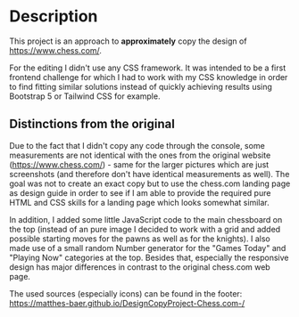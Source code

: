 # Description
This project is an approach to **approximately** copy the design of https://www.chess.com/.

For the editing I didn't use any CSS framework. It was intended to be a first frontend challenge for which I had to work with my CSS knowledge in order to find fitting similar solutions instead of quickly achieving results using Bootstrap 5 or Tailwind CSS for example.

## Distinctions from the original
Due to the fact that I didn't copy any code through the console, some measurements are not identical with the ones from the original website (https://www.chess.com/) - same for the larger pictures which are just screenshots (and therefore don't have identical measurements as well). 
The goal was not to create an exact copy but to use the chess.com landing page as design guide in order to see if I am able to provide the required pure HTML and CSS skills for a landing page which looks somewhat similar.

In addition, I added some little JavaScript code to the main chessboard on the top (instead of an pure image I decided to work with a grid and added possible starting moves for the pawns as well as for the knights). I also made use of a small random Number generator for the "Games Today" and "Playing Now" categories at the top. Besides that, especially the responsive design has major differences in contrast to the original chess.com web page. 

The used sources (especially icons) can be found in the footer:
https://matthes-baer.github.io/DesignCopyProject-Chess.com-/
